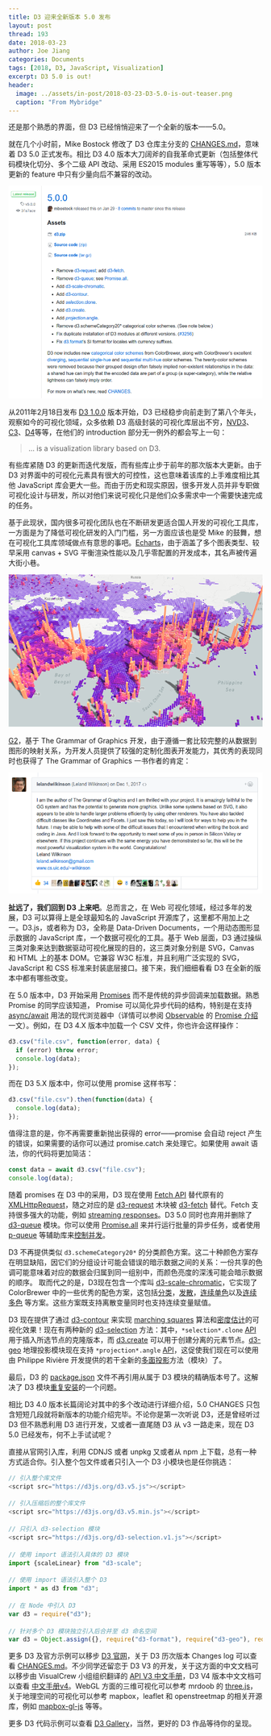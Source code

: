 ```yaml
---
title: D3 迎来全新版本 5.0 发布
layout: post
thread: 193
date: 2018-03-23
author: Joe Jiang
categories: Documents
tags: [2018, D3, JavaScript, Visualization]
excerpt: D3 5.0 is out!
header:
  image: ../assets/in-post/2018-03-23-D3-5.0-is-out-teaser.png
  caption: "From Mybridge"
---
```


还是那个熟悉的界面，但 D3 已经悄悄迎来了一个全新的版本——5.0。

就在几个小时前，Mike Bostock 修改了 D3 仓库主分支的 [CHANGES.md](https://github.com/d3/d3/blob/master/CHANGES.md)，意味着 D3 5.0 正式发布。相比 D3 4.0 版本大刀阔斧的自我革命式更新（包括整体代码模块化切分、多个二级 API 改动、采用 ES2015 modules 重写等等），5.0 版本
更新的 feature 中只有少量向后不兼容的改动。

![](/assets/in-post/2018-03-23-D3-5.0-is-out-1.png )

从2011年2月18日发布 [D3 1.0.0](https://github.com/d3/d3/releases/tag/v1.0.0) 版本开始，D3 已经稳步向前走到了第八个年头，观察如今的可视化领域，众多依赖 D3 高级封装的可视化库层出不穷，[NVD3](https://github.com/novus/nvd3)、[C3](https://github.com/c3js/c3)、[D4](https://github.com/heavysixer/d4)等等，在他们的 introduction 部分无一例外的都会写上一句：

> ... is a visualization library based on D3.

有些库紧随 D3 的更新而迭代发版，而有些库止步于前年的那次版本大更新。由于 D3 对界面中的可视化元素具有很大的可控性，这也意味着该库的上手难度相比其他 JavaScript 库会更大一些。而由于历史和现实原因，很多开发人员并非专职做可视化设计与研发，所以对他们来说可视化只是他们众多需求中一个需要快速完成的任务。

基于此现状，国内很多可视化团队也在不断研发更适合国人开发的可视化工具库，一方面是为了降低可视化研发的入门门槛，另一方面应该也是受 Mike 的鼓舞，想在可视化工具库领域做点有意思的事吧。[Echarts](http://echarts.baidu.com/)，由于涵盖了多个图表类型、较早采用 canvas + SVG 平衡渲染性能以及几乎零配置的开发成本，其名声被传遍大街小巷。

![](/assets/in-post/2018-03-23-D3-5.0-is-out-3.png)

[G2](https://antv.alipay.com/zh-cn/g2/3.x/index.html)，基于 The Grammar of Graphics 开发，由于遵循一套比较完整的从数据到图形的映射关系，为开发人员提供了较强的定制化图表开发能力，其优秀的表现同时也获得了 The Grammar of Graphics 一书作者的肯定：

![](/assets/in-post/2018-03-23-D3-5.0-is-out-2.png)

**扯远了，我们回到 D3 上来吧**。总而言之，在 Web 可视化领域，经过多年的发展，D3 可以算得上是全球最知名的 JavaScript 开源库了，这里都不用加上之一。D3.js，或者称为 D3，全称是 Data-Driven Documents，一个用动态图形显示数据的 JavaScript 库，一个数据可视化的工具。基于 Web 层面，D3 通过操纵三类对象来达到数据驱动可视化展现的目的，这三类对象分别是 SVG，Canvas 和 HTML 上的基本 DOM。它兼容 W3C 标准，并且利用广泛实现的 SVG，JavaScript 和 CSS 标准来封装底层接口。接下来，我们细细看看 D3 在全新的版本中都有哪些改变。

在 5.0 版本中，D3 开始采用 [Promises](https://developer.mozilla.org/docs/Web/JavaScript/Guide/Using_promises) 而不是传统的异步回调来加载数据。熟悉 Promise 的同学应该知道， Promise 可以简化异步代码的结构，特别是在支持 [async/await](https://javascript.info/async-await) 用法的现代浏览器中（详情可以参阅 [Observable](https://beta.observablehq.com/) 的 [Promise 介绍](https://beta.observablehq.com/@mbostock/introduction-to-promises)一文）。例如，在 D3 4.X 版本中加载一个 CSV 文件，你也许会这样操作：

```javascript
d3.csv("file.csv", function(error, data) {
  if (error) throw error;
  console.log(data);
});
```

而在 D3 5.X 版本中，你可以使用 promise 这样书写：

```javascript
d3.csv("file.csv").then(function(data) {
  console.log(data);
});
```

值得注意的是，你不再需要重新抛出获得的 error——promise 会自动 reject 产生的错误，如果需要的话你可以通过 promise.catch 来处理它。如果使用 await 语法，你的代码将更加简洁：

```javascript
const data = await d3.csv("file.csv");
console.log(data);
```

随着 promises 在 D3 中的采用，D3 现在使用 [Fetch API](https://fetch.spec.whatwg.org/) 替代原有的 [XMLHttpRequest](https://developer.mozilla.org/docs/Web/API/XMLHttpRequest)，随之对应的是 [d3-request](https://github.com/d3/d3-request) 木块被 [d3-fetch](https://github.com/d3/d3-fetch) 替代。Fetch 支持很多强大的功能，例如 [streaming responses](https://beta.observablehq.com/@mbostock/streaming-shapefiles)。D3 5.0 同时也弃用并删除了 [d3-queue](https://github.com/d3/d3-queue) 模块。你可以使用 [Promise.all](https://developer.mozilla.org/docs/Web/JavaScript/Reference/Global_Objects/Promise/all) 来并行运行批量的异步任务，或者使用 [p-queue](https://github.com/sindresorhus/p-queue) 等辅助库来[控制并发](https://beta.observablehq.com/@mbostock/hello-p-queue)。

D3 不再提供类似 `d3.schemeCategory20*` 的分类颜色方案。这二十种颜色方案存在明显缺陷，因它们的分组设计可能会错误的暗示数据之间的关系：一份共享的色调可能意味着对应的数据会归属到同一组别中，而颜色亮度的深浅可能会暗示数据的顺序。
取而代之的是，D3现在包含一个库叫 [d3-scale-chromatic](https://github.com/d3/d3-scale-chromatic)，它实现了 ColorBrewer 中的一些优秀的配色方案，这包括[分类](https://github.com/d3/d3-scale-chromatic/blob/master/README.md#categorical)，[发散](https://github.com/d3/d3-scale-chromatic/blob/master/README.md#diverging)，[连续单色](https://github.com/d3/d3-scale-chromatic/blob/master/README.md#sequential-single-hue)以及[连续多色](https://github.com/d3/d3-scale-chromatic/blob/master/README.md#sequential-multi-hue) 等方案。这些方案既支持离散变量同时也支持连续变量赋值。

D3 现在提供了通过 [d3-contour](https://github.com/d3/d3-contour) 来实现 [marching squares](https://beta.observablehq.com/@mbostock/d3-contour-plot) 算法和[密度估计](https://beta.observablehq.com/@mbostock/d3-density-contours)的可视化效果！现在有两种新的 [d3-selection](https://github.com/d3/d3-selection) 方法：其中，`*selection*.clone` [API](https://github.com/d3/d3-selection/blob/master/README.md#selection_clone)用于插入所选节点的克隆版本，而 [d3.create](https://github.com/d3/d3-selection/blob/master/README.md#create) 可以用于创建分离的元素节点。[d3-geo](https://github.com/d3/d3-geo) 地理投影模块现在支持 `*projection*.angle` [API](https://github.com/d3/d3-geo/blob/master/README.md#projection_angle)，这促使我们现在可以使用由 Philippe Rivière 开发提供的若干全新的[多面投影](https://github.com/d3/d3-geo-polygon)方法（模块）了。

最后，D3 的 [package.json](https://github.com/d3/d3/blob/master/package.json) 文件不再引用从属于 D3 模块的精确版本号了。这解决了 D3 模块[重复安装](https://github.com/d3/d3/issues/3256)的一个问题。

相比 D3 4.0 版本长篇阔论对其中的多个改动进行详细介绍，5.0 CHANGES 只包含短短几段就将新版本的功能介绍完毕。不论你是第一次听说 D3，还是曾经听过 D3 但不熟悉利用 D3 进行开发，又或者一直尾随 D3 从 v3 一路走来，现在 D3 5.0 已经发布，何不上手试试呢？

直接从官网引入库，利用 CDNJS 或者 unpkg 又或者从 npm 上下载，总有一种方式适合你。引入整个包文件或者只引入一个 D3 小模块也是任你挑选：

```javascript
// 引入整个库文件
<script src="https://d3js.org/d3.v5.js"></script>

// 引入压缩后的整个库文件
<script src="https://d3js.org/d3.v5.min.js"></script>

// 只引入 d3-selection 模块
<script src="https://d3js.org/d3-selection.v1.js"></script>

// 使用 import 语法引入具体的 D3 模块
import {scaleLinear} from "d3-scale";

// 使用 import 语法引入整个 D3
import * as d3 from "d3";

// 在 Node 中引入 D3
var d3 = require("d3");

// 针对多个 D3 模块独立引入后合并至 d3 命名空间
var d3 = Object.assign({}, require("d3-format"), require("d3-geo"), require("d3-geo-projection"));
```

更多 D3 及官方示例可以移步 [D3 官网](https://d3js.org/)，关于 D3 历次版本 Changes log 可以查看 [CHANGES.md](https://github.com/d3/d3/blob/master/CHANGES.md)。不少同学还留恋于 D3 V3 的开发，关于这方面的中文文档可以移步由 VisualCrew 小组组织翻译的 [API V3 中文手册](https://github.com/d3/d3/wiki/API--%E4%B8%AD%E6%96%87%E6%89%8B%E5%86%8C)，D3 V4 版本中文文档可以查看 [中文手册v4](https://github.com/xswei/d3js_doc)。WebGL 方面的三维可视化可以参考 mrdoob 的 [three.js](https://threejs.org/)，关于地理空间的可视化可以参考 mapbox，leaflet 和 openstreetmap 的相关开源库，例如 [mapbox-gl-js](https://github.com/mapbox/mapbox-gl-js) 等等。

更多 D3 代码示例可以查看 [D3 Gallery](https://github.com/d3/d3/wiki/Gallery)，当然，更好的 D3 作品等待你的呈现。